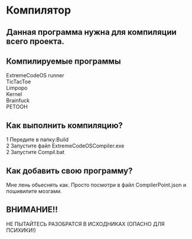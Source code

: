 # Компилятор

## Данная программа нужна для компиляции всего проекта.



## Компилируемые программы

ExtremeCodeOS runner <br>
TicTacToe <br>
Limpopo <br>
Kernel <br>
Brainfuck <br>
PETOOH <br>

## Как выполнить компиляцию?

1 Передите в папку:Build<br>
2 Запустите файл ExtremeCodeOSCompiler.exe<br>
2 Запустите Сompil.bat<br>

## Как добавить свою программу?

Мне лень обьеснять как. Просто посмотри в файл CompilerPoint.json и пошивилите мозгами.

## ВНИМАНИЕ!!
НЕ ПЫТАЙТЕСЬ РАЗОБРАТСЯ В ИСХОДНИКАХ (ОПАСНО ДЛЯ ПСИХИКИ!)
